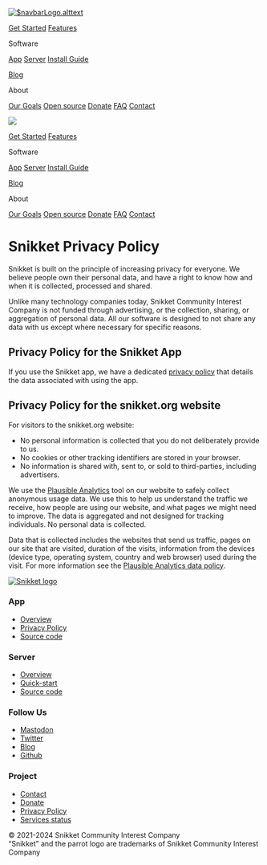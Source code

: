 [![$navbarLogo.alttext](/images/logo.png)](https://snikket.org/)

[Get Started](https://snikket.org/start/) [Features](https://snikket.org/features/)

Software

[App](https://snikket.org/app/) [Server](https://snikket.org/service/) [Install Guide](https://snikket.org/service/quickstart/)

[Blog](https://snikket.org/blog/)

About

[Our Goals](https://snikket.org/about/goals/) [Open source](https://snikket.org/open-source/) [Donate](https://snikket.org/donate/) [FAQ](https://snikket.org/faq/) [Contact](https://snikket.org/contact/)

[![](/images/logo.png)](https://snikket.org/)

[Get Started](https://snikket.org/start/) [Features](https://snikket.org/features/)

Software

[App](https://snikket.org/app/) [Server](https://snikket.org/service/) [Install Guide](https://snikket.org/service/quickstart/)

[Blog](https://snikket.org/blog/)

About

[Our Goals](https://snikket.org/about/goals/) [Open source](https://snikket.org/open-source/) [Donate](https://snikket.org/donate/) [FAQ](https://snikket.org/faq/) [Contact](https://snikket.org/contact/)

Snikket Privacy Policy
======================

Snikket is built on the principle of increasing privacy for everyone. We believe people own their personal data, and have a right to know how and when it is collected, processed and shared.

Unlike many technology companies today, Snikket Community Interest Company is not funded through advertising, or the collection, sharing, or aggregation of personal data. All our software is designed to not share any data with us except where necessary for specific reasons.

Privacy Policy for the Snikket App
----------------------------------

If you use the Snikket app, we have a dedicated [privacy policy](https://snikket.org/app/privacy/) that details the data associated with using the app.

Privacy Policy for the snikket.org website
------------------------------------------

For visitors to the snikket.org website:

* No personal information is collected that you do not deliberately provide to us.
* No cookies or other tracking identifiers are stored in your browser.
* No information is shared with, sent to, or sold to third-parties, including advertisers.

We use the [Plausible Analytics](https://plausible.io/) tool on our website to safely collect anonymous usage data. We use this to help us understand the traffic we receive, how people are using our website, and what pages we might need to improve. The data is aggregated and not designed for tracking individuals. No personal data is collected.

Data that is collected includes the websites that send us traffic, pages on our site that are visited, duration of the visits, information from the devices (device type, operating system, country and web browser) used during the visit. For more information see the [Plausible Analytics data policy](https://plausible.io/data-policy).

[![Snikket logo](/images/logos/snikket-logo.svg)](https://snikket.org/)

### App

* [Overview](https://snikket.org/app/learn/)
* [Privacy Policy](https://snikket.org/app/privacy/)
* [Source code](https://github.com/search?q=topic%3Aapp+org%3Asnikket-im&type=repositories)

### Server

* [Overview](https://snikket.org/service/)
* [Quick-start](https://snikket.org/service/quickstart/)
* [Source code](https://github.com/snikket-im/snikket-server/)

### Follow Us

* [Mastodon](https://fosstodon.org/@snikket_im)
* [Twitter](https://twitter.com/snikket_im)
* [Blog](https://snikket.org/blog)
* [Github](https://github.com/snikket-im/)

### Project

* [Contact](https://snikket.org/contact/)
* [Donate](https://snikket.org/donate/)
* [Privacy Policy](https://snikket.org/about/privacy/)
* [Services status](https://status.snikket.org/status/general)

© 2021-2024 Snikket Community Interest Company  
“Snikket” and the parrot logo are trademarks of Snikket Community Interest Company

[](#)